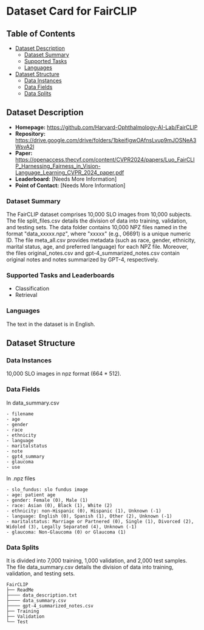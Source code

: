 # Dataset Card for FairCLIP

## Table of Contents
- [Dataset Description](#dataset-description)
  - [Dataset Summary](#dataset-summary)
  - [Supported Tasks](#supported-tasks-and-leaderboards)
  - [Languages](#languages)
- [Dataset Structure](#dataset-structure)
  - [Data Instances](#data-instances)
  - [Data Fields](#data-instances)
  - [Data Splits](#data-instances)

## Dataset Description

- **Homepage:** https://github.com/Harvard-Ophthalmology-AI-Lab/FairCLIP
- **Repository:** https://drive.google.com/drive/folders/1bkeifigwOAfnsLvup9mJOSNeA3WsvA2l
- **Paper:** https://openaccess.thecvf.com/content/CVPR2024/papers/Luo_FairCLIP_Harnessing_Fairness_in_Vision-Language_Learning_CVPR_2024_paper.pdf
- **Leaderboard:** [Needs More Information]
- **Point of Contact:** [Needs More Information]

### Dataset Summary

The FairCLIP dataset comprises 10,000 SLO images from 10,000 subjects. The file split_files.csv details the division of data into training, validation, and testing sets. The data folder contains 10,000 NPZ files named in the format "data_xxxxx.npz", where "xxxxx" (e.g., 06691) is a unique numeric ID. The file meta_all.csv provides metadata (such as race, gender, ethnicity, marital status, age, and preferred language) for each NPZ file. Moreover, the files original_notes.csv and gpt-4_summarized_notes.csv contain original notes and notes summarized by GPT-4, respectively.

### Supported Tasks and Leaderboards

- Classification
- Retrieval

### Languages

The text in the dataset is in English.

## Dataset Structure

### Data Instances

10,000 SLO images in npz format (664 * 512).

### Data Fields

In data_summary.csv

```
- filename
- age
- gender
- race
- ethnicity
- language
- maritalstatus
- note
- gpt4_summary
- glaucoma
- use
```

In .npz files

```
- slo_fundus: slo fundus image
- age: patient age
- gender: Female (0), Male (1)
- race: Asian (0), Black (1), White (2)
- ethnicity: non-Hispanic (0), Hispanic (1), Unknown (-1)
- language: English (0), Spanish (1), Other (2), Unknown (-1)
- maritalstatus: Marriage or Partnered (0), Single (1), Divorced (2), Widoled (3), Legally Separated (4), Unknown (-1)
- glaucoma: Non-Glaucoma (0) or Glaucoma (1)
```

### Data Splits

It is divided into 7,000 training, 1,000 validation, and 2,000 test samples. The file data_summary.csv details the division of data into training, validation, and testing sets. 

```
FairCLIP
├── ReadMe
├──── data_description.txt
├──── data_summary.csv
├──── gpt-4_summarized_notes.csv
├── Training
├── Validation
└── Test
```